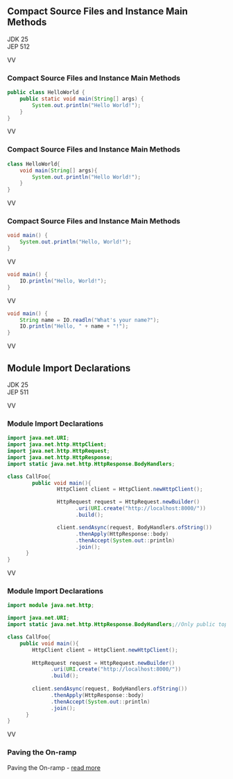 ## Compact Source Files and Instance Main Methods 

JDK 25 <br/>
JEP 512

VV

### Compact Source Files and Instance Main Methods

```java
public class HelloWorld {
	public static void main(String[] args) {
		System.out.println("Hello World!");
	}
}
```

VV


### Compact Source Files and Instance Main Methods

```java
class HelloWorld{
	void main(String[] args){
		System.out.println("Hello World!");
	}
}
```

VV

### Compact Source Files and Instance Main Methods

```java
void main() {
    System.out.println("Hello, World!");
}
```

VV

```java
void main() {
    IO.println("Hello, World!");
}
```

VV

```java
void main() {
	String name = IO.readln("What's your name?");
    IO.println("Hello, " + name + "!");
}
```

VV

## Module Import Declarations 

JDK 25 <br/>
JEP 511

VV

### Module Import Declarations 

```java
import java.net.URI;
import java.net.http.HttpClient;
import java.net.http.HttpRequest;
import java.net.http.HttpResponse;
import static java.net.http.HttpResponse.BodyHandlers;

class CallFoo{
        public void main(){
                HttpClient client = HttpClient.newHttpClient();

                HttpRequest request = HttpRequest.newBuilder()
                      .uri(URI.create("http://localhost:8000/"))
                      .build();

                client.sendAsync(request, BodyHandlers.ofString())
                      .thenApply(HttpResponse::body)
                      .thenAccept(System.out::println)
                      .join();
      }
}
```

VV

### Module Import Declarations 

```java
import module java.net.http;

import java.net.URI;
import static java.net.http.HttpResponse.BodyHandlers;//Only public top-level classes imported

class CallFoo{
	public void main(){
		HttpClient client = HttpClient.newHttpClient();
		
		HttpRequest request = HttpRequest.newBuilder()
		      .uri(URI.create("http://localhost:8000/"))
		      .build();
		
		client.sendAsync(request, BodyHandlers.ofString())
		      .thenApply(HttpResponse::body)
		      .thenAccept(System.out::println)
		      .join();
      }
}  

```

VV

### Paving the On-ramp


Paving the On-ramp - [read more](https://openjdk.org/projects/amber/design-notes/on-ramp)
